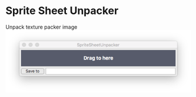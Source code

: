 # Sprite Sheet Unpacker
Unpack texture packer image
![](https://github.com/ayking/SpriteSheetUnpacker/blob/master/assets/images/help/screen.png)
